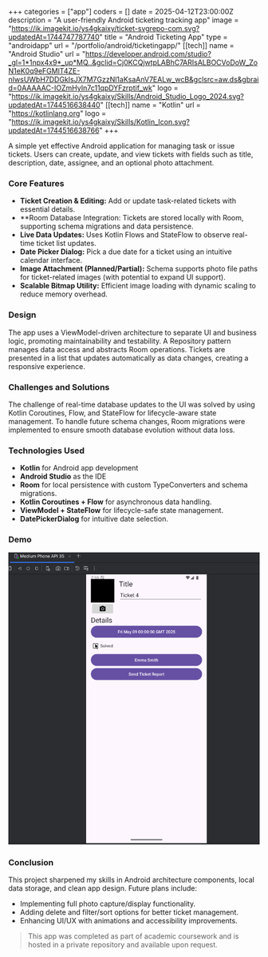 +++
categories = ["app"]
coders = []
date = 2025-04-12T23:00:00Z
description = "A user-friendly Android ticketing tracking app"
image = "https://ik.imagekit.io/ys4gkaixy/ticket-svgrepo-com.svg?updatedAt=1744747787740"
title = "Android Ticketing App"
type = "androidapp"
url = "/portfolio/android/ticketingapp/"
[[tech]]
name = "Android Studio"
url = "https://developer.android.com/studio?_gl=1*1npx4x9*_up*MQ..&gclid=Cj0KCQjwtpLABhC7ARIsALBOCVoDoW_ZoN1eK0q9eFGMlT4ZE-nIwsUWbH7DDGkIsJX7M7GzzNl1aKsaAnV7EALw_wcB&gclsrc=aw.ds&gbraid=0AAAAAC-IOZmHyIn7c11qpDYFzrptif_wk"
logo = "https://ik.imagekit.io/ys4gkaixy/Skills/Android_Studio_Logo_2024.svg?updatedAt=1744516638440"
[[tech]]
name = "Kotlin"
url = "https://kotlinlang.org"
logo = "https://ik.imagekit.io/ys4gkaixy/Skills/Kotlin_Icon.svg?updatedAt=1744516638766"
+++

A simple yet effective Android application for managing task or issue tickets. Users can create, update, and view tickets with fields such as title, description, date, assignee, and an optional photo attachment. 

### Core Features

- **Ticket Creation & Editing:** Add or update task-related tickets with essential details.
- **Room Database Integration: Tickets are stored locally with Room, supporting schema migrations and data persistence.
- **Live Data Updates:** Uses Kotlin Flows and StateFlow to observe real-time ticket list updates.
- **Date Picker Dialog:** Pick a due date for a ticket using an intuitive calendar interface.
- **Image Attachment (Planned/Partial):** Schema supports photo file paths for ticket-related images (with potential to expand UI support).
- **Scalable Bitmap Utility:** Efficient image loading with dynamic scaling to reduce memory overhead.

### Design

The app uses a ViewModel-driven architecture to separate UI and business logic, promoting maintainability and testability. A Repository pattern manages data access and abstracts Room operations. Tickets are presented in a list that updates automatically as data changes, creating a responsive experience.

### Challenges and Solutions

The challenge of real-time database updates to the UI was solved by using Kotlin Coroutines, Flow, and StateFlow for lifecycle-aware state management. To handle future schema changes, Room migrations were implemented to ensure smooth database evolution without data loss.

### Technologies Used

- **Kotlin** for Android app development
- **Android Studio** as the IDE
- **Room** for local persistence with custom TypeConverters and schema migrations.
- **Kotlin Coroutines + Flow** for asynchronous data handling.
- **ViewModel + StateFlow** for lifecycle-safe state management.
- **DatePickerDialog** for intuitive date selection.

### Demo

![Ticketing App Screenshot](/ticket_app.gif)


### Conclusion

This project sharpened my skills in Android architecture components, local data storage, and clean app design. Future plans include:

- Implementing full photo capture/display functionality.
- Adding delete and filter/sort options for better ticket management.
- Enhancing UI/UX with animations and accessibility improvements.

> This app was completed as part of academic coursework and is hosted in a private repository and available upon request.  